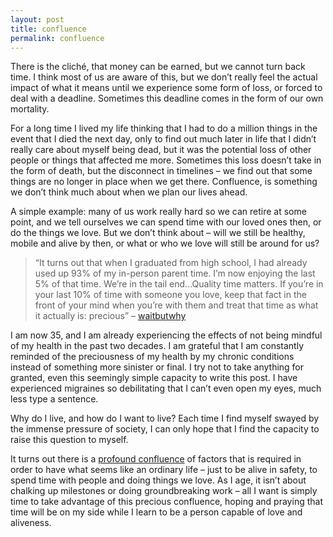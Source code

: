 ```yaml
---
layout: post
title: confluence
permalink: confluence
---
```


There is the cliché, that money can be earned, but we cannot turn back time. I think most of us are aware of this, but we don’t really feel the actual impact of what it means until we experience some form of loss, or forced to deal with a deadline. Sometimes this deadline comes in the form of our own mortality.

For a long time I lived my life thinking that I had to do a million things in the event that I died the next day, only to find out much later in life that I didn’t really care about myself being dead, but it was the potential loss of other people or things that affected me more. Sometimes this loss doesn’t take in the form of death, but the disconnect in timelines – we find out that some things are no longer in place when we get there. Confluence, is something we don’t think much about when we plan our lives ahead.

A simple example: many of us work really hard so we can retire at some point, and we tell ourselves we can spend time with our loved ones then, or do the things we love. But we don’t think about – will we still be healthy, mobile and alive by then, or what or who we love will still be around for us?

> “It turns out that when I graduated from high school, I had already used up 93% of my in-person parent time. I’m now enjoying the last 5% of that time. We’re in the tail end...Quality time matters. If you’re in your last 10% of time with someone you love, keep that fact in the front of your mind when you’re with them and treat that time as what it actually is: precious” – [waitbutwhy](http://waitbutwhy.com/2015/12/the-tail-end.html)

I am now 35, and I am already experiencing the effects of not being mindful of my health in the past two decades. I am grateful that I am constantly reminded of the preciousness of my health by my chronic conditions instead of something more sinister or final. I try not to take anything for granted, even this seemingly simple capacity to write this post. I have experienced migraines so debilitating that I can’t even open my eyes, much less type a sentence.  

Why do I live, and how do I want to live? Each time I find myself swayed by the immense pressure of society, I can only hope that I find the capacity to raise this question to myself.

It turns out there is a [profound confluence](http://journal.winnielim.org/there-is-nothing-simple-about-being-simple) of factors that is required in order to have what seems like an ordinary life – just to be alive in safety, to spend time with people and doing things we love. As I age, it isn’t about chalking up milestones or doing groundbreaking work – all I want is simply time to take advantage of this precious confluence, hoping and praying that time will be on my side while I learn to be a person capable of love and aliveness.
